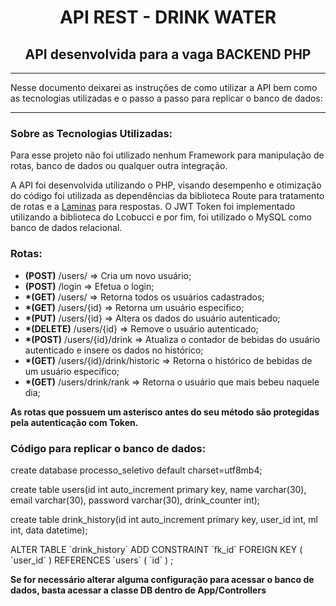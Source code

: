 <h1 align="center">API REST - DRINK WATER</h1>
<h2 align="center">API desenvolvida para a vaga BACKEND PHP</h2>
<hr>
<p>
    Nesse documento deixarei as instruções de como utilizar a API bem como as tecnologias utilizadas e o passo a passo
    para replicar o banco de dados:
</p>
<hr>
<h3>Sobre as Tecnologias Utilizadas: </h3>
<p>
    Para esse projeto não foi utilizado nenhum Framework para manipulação de rotas, banco de dados ou qualquer outra integração.
</p>
<p>
    A API foi desenvolvida utilizando o PHP, visando desempenho e otimização do código foi utilizada as dependências da
    biblioteca Route para tratamento de rotas e a <a href="https://github.com/laminas/laminas-diactoros/">Laminas</a> para respostas. O JWT Token foi implementado utilizando a biblioteca
    do Lcobucci e por fim, foi utilizado o MySQL como banco de dados relacional.
</p>
<h3>Rotas: </h3>
<ul>
    <li> <strong>(POST)</strong> /users/ => Cria um novo usuário;</li>
    <li> <strong>(POST)</strong> /login => Efetua o login;</li>
    <li> <strong>*(GET)</strong> /users/ => Retorna todos os usuários cadastrados;</li>
    <li> <strong>*(GET)</strong> /users/{id} => Retorna um usuário especifico;</li>
    <li> <strong>*(PUT)</strong> /users/{id} => Altera os dados do usuário autenticado;</li>
    <li> <strong>*(DELETE)</strong> /users/{id} => Remove o usuário autenticado;</li>
    <li> <strong>*(POST)</strong> /users/{id}/drink => Atualiza o contador de bebidas do usuário autenticado e insere os dados no histórico;</li>
    <li> <strong>*(GET)</strong> /users/{id}/drink/historic => Retorna o histórico de bebidas de um usuário especifico;</li>
    <li> <strong>*(GET)</strong> /users/drink/rank => Retorna o usuário que mais bebeu naquele dia;</li>
</ul>
<p>
    <strong>As rotas que possuem um asterisco antes do seu método são protegidas pela autenticação com Token.</strong>
</p>
<h3>Código para replicar o banco de dados:</h3>
<p>
    create database processo_seletivo default charset=utf8mb4;
</p>
<p>
    create table users(id int auto_increment primary key, name varchar(30), email varchar(30), password varchar(30), drink_counter int);
</p>
<p>
    create table drink_history(id int auto_increment primary key, user_id int, ml int, data datetime);
</p>
<p>
    ALTER TABLE `drink_history` ADD CONSTRAINT `fk_id` FOREIGN KEY ( `user_id` ) REFERENCES `users` ( `id` ) ;
</p>

<p>
    <strong>Se for necessário alterar alguma configuração para acessar o banco de dados, basta acessar a classe DB dentro de App/Controllers</strong>
</p>
